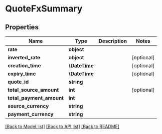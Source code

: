 # QuoteFxSummary

## Properties
Name | Type | Description | Notes
------------ | ------------- | ------------- | -------------
**rate** | **object** |  | 
**inverted_rate** | **object** |  | [optional] 
**creation_time** | [**\DateTime**](\DateTime.md) |  | [optional] 
**expiry_time** | [**\DateTime**](\DateTime.md) |  | [optional] 
**quote_id** | **string** |  | 
**total_source_amount** | **int** |  | [optional] 
**total_payment_amount** | **int** |  | 
**source_currency** | **string** |  | 
**payment_currency** | **string** |  | 

[[Back to Model list]](../README.md#documentation-for-models) [[Back to API list]](../README.md#documentation-for-api-endpoints) [[Back to README]](../README.md)


